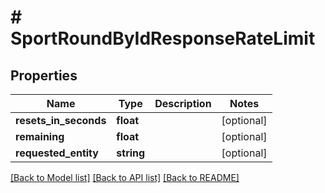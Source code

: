 # # SportRoundByIdResponseRateLimit

## Properties

Name | Type | Description | Notes
------------ | ------------- | ------------- | -------------
**resets_in_seconds** | **float** |  | [optional]
**remaining** | **float** |  | [optional]
**requested_entity** | **string** |  | [optional]

[[Back to Model list]](../../README.md#models) [[Back to API list]](../../README.md#endpoints) [[Back to README]](../../README.md)
